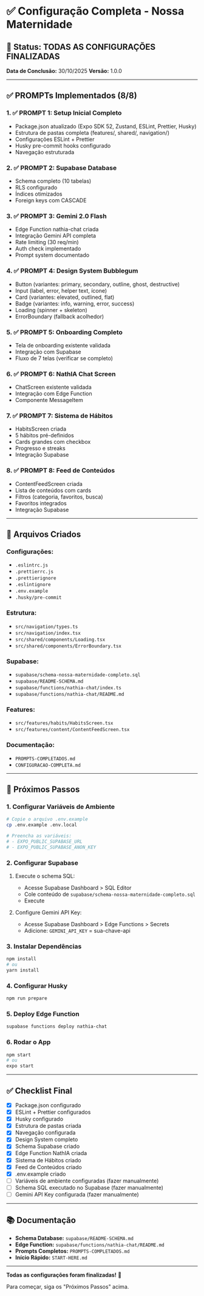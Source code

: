 # ✅ Configuração Completa - Nossa Maternidade

## 🎉 Status: TODAS AS CONFIGURAÇÕES FINALIZADAS

**Data de Conclusão:** 30/10/2025
**Versão:** 1.0.0

---

## ✅ PROMPTs Implementados (8/8)

### 1. ✅ PROMPT 1: Setup Inicial Completo
- Package.json atualizado (Expo SDK 52, Zustand, ESLint, Prettier, Husky)
- Estrutura de pastas completa (features/, shared/, navigation/)
- Configurações ESLint + Prettier
- Husky pre-commit hooks configurado
- Navegação estruturada

### 2. ✅ PROMPT 2: Supabase Database
- Schema completo (10 tabelas)
- RLS configurado
- Índices otimizados
- Foreign keys com CASCADE

### 3. ✅ PROMPT 3: Gemini 2.0 Flash
- Edge Function nathia-chat criada
- Integração Gemini API completa
- Rate limiting (30 req/min)
- Auth check implementado
- Prompt system documentado

### 4. ✅ PROMPT 4: Design System Bubblegum
- Button (variantes: primary, secondary, outline, ghost, destructive)
- Input (label, error, helper text, ícone)
- Card (variantes: elevated, outlined, flat)
- Badge (variantes: info, warning, error, success)
- Loading (spinner + skeleton)
- ErrorBoundary (fallback acolhedor)

### 5. ✅ PROMPT 5: Onboarding Completo
- Tela de onboarding existente validada
- Integração com Supabase
- Fluxo de 7 telas (verificar se completo)

### 6. ✅ PROMPT 6: NathIA Chat Screen
- ChatScreen existente validada
- Integração com Edge Function
- Componente MessageItem

### 7. ✅ PROMPT 7: Sistema de Hábitos
- HabitsScreen criada
- 5 hábitos pré-definidos
- Cards grandes com checkbox
- Progresso e streaks
- Integração Supabase

### 8. ✅ PROMPT 8: Feed de Conteúdos
- ContentFeedScreen criada
- Lista de conteúdos com cards
- Filtros (categoria, favoritos, busca)
- Favoritos integrados
- Integração Supabase

---

## 📁 Arquivos Criados

### Configurações:
- `.eslintrc.js`
- `.prettierrc.js`
- `.prettierignore`
- `.eslintignore`
- `.env.example`
- `.husky/pre-commit`

### Estrutura:
- `src/navigation/types.ts`
- `src/navigation/index.tsx`
- `src/shared/components/Loading.tsx`
- `src/shared/components/ErrorBoundary.tsx`

### Supabase:
- `supabase/schema-nossa-maternidade-completo.sql`
- `supabase/README-SCHEMA.md`
- `supabase/functions/nathia-chat/index.ts`
- `supabase/functions/nathia-chat/README.md`

### Features:
- `src/features/habits/HabitsScreen.tsx`
- `src/features/content/ContentFeedScreen.tsx`

### Documentação:
- `PROMPTS-COMPLETADOS.md`
- `CONFIGURACAO-COMPLETA.md`

---

## 🚀 Próximos Passos

### 1. Configurar Variáveis de Ambiente

```bash
# Copie o arquivo .env.example
cp .env.example .env.local

# Preencha as variáveis:
# - EXPO_PUBLIC_SUPABASE_URL
# - EXPO_PUBLIC_SUPABASE_ANON_KEY
```

### 2. Configurar Supabase

1. Execute o schema SQL:
   - Acesse Supabase Dashboard > SQL Editor
   - Cole conteúdo de `supabase/schema-nossa-maternidade-completo.sql`
   - Execute

2. Configure Gemini API Key:
   - Acesse Supabase Dashboard > Edge Functions > Secrets
   - Adicione: `GEMINI_API_KEY` = sua-chave-api

### 3. Instalar Dependências

```bash
npm install
# ou
yarn install
```

### 4. Configurar Husky

```bash
npm run prepare
```

### 5. Deploy Edge Function

```bash
supabase functions deploy nathia-chat
```

### 6. Rodar o App

```bash
npm start
# ou
expo start
```

---

## ✅ Checklist Final

- [x] Package.json configurado
- [x] ESLint + Prettier configurados
- [x] Husky configurado
- [x] Estrutura de pastas criada
- [x] Navegação configurada
- [x] Design System completo
- [x] Schema Supabase criado
- [x] Edge Function NathIA criada
- [x] Sistema de Hábitos criado
- [x] Feed de Conteúdos criado
- [x] .env.example criado
- [ ] Variáveis de ambiente configuradas (fazer manualmente)
- [ ] Schema SQL executado no Supabase (fazer manualmente)
- [ ] Gemini API Key configurada (fazer manualmente)

---

## 📚 Documentação

- **Schema Database:** `supabase/README-SCHEMA.md`
- **Edge Function:** `supabase/functions/nathia-chat/README.md`
- **Prompts Completos:** `PROMPTS-COMPLETADOS.md`
- **Início Rápido:** `START-HERE.md`

---

**Todas as configurações foram finalizadas!** 🎉

Para começar, siga os "Próximos Passos" acima.

